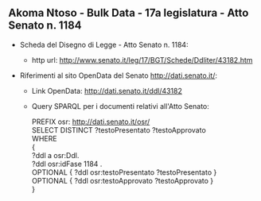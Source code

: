## Akoma Ntoso - Bulk Data - 17a legislatura - Atto Senato n. 1184 ##

* Scheda del Disegno di Legge - Atto Senato n. 1184:
	* http url: http://www.senato.it/leg/17/BGT/Schede/Ddliter/43182.htm

* Riferimenti al sito OpenData del Senato http://dati.senato.it/:
	* Link OpenData: http://dati.senato.it/ddl/43182
	* Query SPARQL per i documenti relativi all'Atto Senato:

        PREFIX osr: <http://dati.senato.it/osr/>  
		SELECT DISTINCT ?testoPresentato ?testoApprovato  
		WHERE  
		{  
		    ?ddl a osr:Ddl.  
		    ?ddl osr:idFase 1184 .  
		    OPTIONAL { ?ddl osr:testoPresentato ?testoPresentato }  
		    OPTIONAL { ?ddl osr:testoApprovato ?testoApprovato }  
		}
		